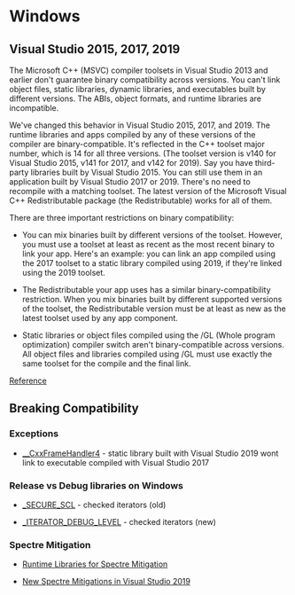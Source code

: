# Windows

## Visual Studio 2015, 2017, 2019

The Microsoft C++ (MSVC) compiler toolsets in Visual Studio 2013 and earlier don't guarantee binary compatibility across versions. You can't link object files, static libraries, dynamic libraries, and executables built by different versions. The ABIs, object formats, and runtime libraries are incompatible.

We've changed this behavior in Visual Studio 2015, 2017, and 2019. The runtime libraries and apps compiled by any of these versions of the compiler are binary-compatible. It's reflected in the C++ toolset major number, which is 14 for all three versions. (The toolset version is v140 for Visual Studio 2015, v141 for 2017, and v142 for 2019). Say you have third-party libraries built by Visual Studio 2015. You can still use them in an application built by Visual Studio 2017 or 2019. There's no need to recompile with a matching toolset. The latest version of the Microsoft Visual C++ Redistributable package (the Redistributable) works for all of them.

There are three important restrictions on binary compatibility:

- You can mix binaries built by different versions of the toolset. However, you must use a toolset at least as recent as the most recent binary to link your app. Here's an example: you can link an app compiled using the 2017 toolset to a static library compiled using 2019, if they're linked using the 2019 toolset.

- The Redistributable your app uses has a similar binary-compatibility restriction. When you mix binaries built by different supported versions of the toolset, the Redistributable version must be at least as new as the latest toolset used by any app component.

- Static libraries or object files compiled using the /GL (Whole program optimization) compiler switch aren't binary-compatible across versions. All object files and libraries compiled using /GL must use exactly the same toolset for the compile and the final link.

[Reference](https://docs.microsoft.com/en-us/cpp/porting/binary-compat-2015-2017?view=vs-2019)

## Breaking Compatibility

### Exceptions

- [__CxxFrameHandler4](https://devblogs.microsoft.com/cppblog/making-cpp-exception-handling-smaller-x64/) - static library built with Visual Studio 2019 wont link to executable compiled with Visual Studio 2017

### Release vs Debug libraries on Windows

- [\_SECURE_SCL](https://docs.microsoft.com/en-us/cpp/standard-library/secure-scl?view=vs-2019) - checked iterators (old)

- [\_ITERATOR_DEBUG_LEVEL](https://docs.microsoft.com/en-us/cpp/standard-library/iterator-debug-level?view=vs-2019) - checked iterators (new)

### Spectre Mitigation

- [Runtime Libraries for Spectre Mitigation](https://docs.microsoft.com/en-us/cpp/build/reference/qspectre?view=vs-2019)

- [New Spectre Mitigations in Visual Studio 2019](https://devblogs.microsoft.com/cppblog/more-spectre-mitigations-in-msvc/)

